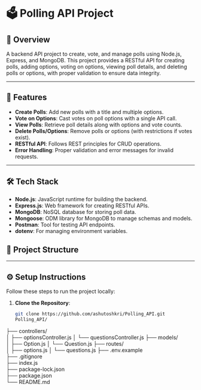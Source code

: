 # 🗳️ Polling API Project

## 🚀 Overview
A backend API project to create, vote, and manage polls using Node.js, Express, and MongoDB. This project provides a RESTful API for creating polls, adding options, voting on options, viewing poll details, and deleting polls or options, with proper validation to ensure data integrity.

---

## 📌 Features
- **Create Polls**: Add new polls with a title and multiple options.
- **Vote on Options**: Cast votes on poll options with a single API call.
- **View Polls**: Retrieve poll details along with options and vote counts.
- **Delete Polls/Options**: Remove polls or options (with restrictions if votes exist).
- **RESTful API**: Follows REST principles for CRUD operations.
- **Error Handling**: Proper validation and error messages for invalid requests.

---

## 🛠️ Tech Stack
- **Node.js**: JavaScript runtime for building the backend.
- **Express.js**: Web framework for creating RESTful APIs.
- **MongoDB**: NoSQL database for storing poll data.
- **Mongoose**: ODM library for MongoDB to manage schemas and models.
- **Postman**: Tool for testing API endpoints.
- **dotenv**: For managing environment variables.
## 📂 Project Structure

---

## ⚙️ Setup Instructions
Follow these steps to run the project locally:

1. **Clone the Repository**:
   ```bash
   git clone https://github.com/ashutoshkri/Polling_API.git
   Polling_API/
├── controllers/         
│   ├── optionsController.js
│   └── questionsController.js
├── models/              
│   ├── Option.js
│   └── Question.js
├── routes/             
│   ├── options.js
│   └── questions.js
├── .env.example         
├── .gitignore           
├── index.js            
├── package-lock.json    
├── package.json        
└── README.md            
